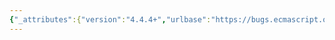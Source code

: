 ```yaml
---
{"_attributes":{"version":"4.4.4+","urlbase":"https://bugs.ecmascript.org/","maintainer":"dherman@mozilla.com"},"bug":{"bug_id":4440,"creation_ts":"2015-08-20 09:18:00 -0700","short_desc":"15.2.1.17 HostResolveImportedModule wrong font used in first paragraph","delta_ts":"2015-08-20 09:18:13 -0700","product":"ECMA-262 Edition 6","component":"editorial issues","version":"unspecified","rep_platform":"All","op_sys":"All","bug_status":"CONFIRMED","priority":"Normal","bug_severity":"minor","everconfirmed":true,"reporter":{"uid":"allen","name":"Allen Wirfs-Brock"},"assigned_to":{"uid":"allen","name":"Allen Wirfs-Brock"},"long_desc":[{"commentid":14600,"comment_count":0,"who":{"uid":"allen","name":"Allen Wirfs-Brock"},"bug_when":"2015-08-20 09:18:13 -0700","thetext":"Arial font used for the text \"\"String,\" and \"occurring within the context of the module represented by the Module Record\" should be Arial."}]}}
---
```

